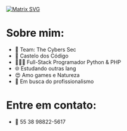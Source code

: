 <!--
Hi! This is an easter egg.
Congratulations you found the first one!
-->

[![Matrix SVG](https://raw.githubusercontent.com/rodrigograca31/rodrigograca31/master/matrix.svg)](https://www.youtube.com/watch?v=SDkAGkd4NLc)

<!-- # 👀 Olá tudo bem? ! -->

# Sobre mim:
- 🤝 Team: The Cybers Sec
- 🏰 Castelo dos Código 
- 👨🏻‍💻 Full-Stack Programador Python & PHP 
- 🌐 Estudando outras lang 
- 😍 Amo games e Natureza
- 🚀 Em busca do profissionalismo

# Entre em contato:

- 📱 55 38 98822-5617 

<!-- Watch this: https://www.youtube.com/watch?v=eC7xzavzEKY -->
  
